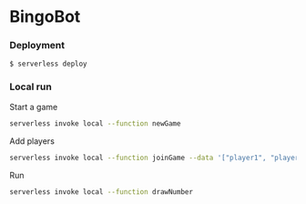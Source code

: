# BingoBot

### Deployment

```
$ serverless deploy
```

### Local run

Start a game

```bash
serverless invoke local --function newGame
```

Add players

```bash
serverless invoke local --function joinGame --data '["player1", "player2"]'
```

Run

```bash
serverless invoke local --function drawNumber
```